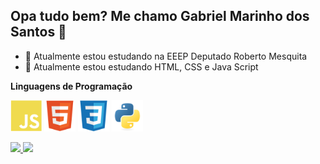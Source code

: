 ## Opa tudo bem? Me chamo Gabriel Marinho dos Santos 👋



- 🔭 Atualmente estou estudando na EEEP Deputado Roberto Mesquita  
- 🌱 Atualmente estou estudando HTML, CSS e Java Script

**Linguagens de Programação**
<div style="display: inline_block">
  <img align="center" alt="Rafa-Js" height="50" width="50" src="https://raw.githubusercontent.com/devicons/devicon/master/icons/javascript/javascript-plain.svg">
  <img align="center" alt="Rafa-HTML" height="50" width="50" src="https://raw.githubusercontent.com/devicons/devicon/master/icons/html5/html5-original.svg">
  <img align="center" alt="Rafa-CSS" height="50" width="50" src="https://raw.githubusercontent.com/devicons/devicon/master/icons/css3/css3-original.svg">
  <img align="center" alt="Rafa-Python" height="50" width="50" src="https://raw.githubusercontent.com/devicons/devicon/master/icons/python/python-original.svg">

</div>

<br>

<div>
<a href="https://github.com/gMarinhum085">
<img loading="lazy" height="180em" src="https://github-readme-stats.vercel.app/api/top-langs/?username=gMarinhum085&layout=compact&langs_count=7&theme=dracula"/>
<img loading="lazy" height="180em" src="https://github-readme-stats.vercel.app/api?username=gMarinhum085&show_icons=true&theme=dracula&include_all_commits=true&count_private=true"/>
</div>

